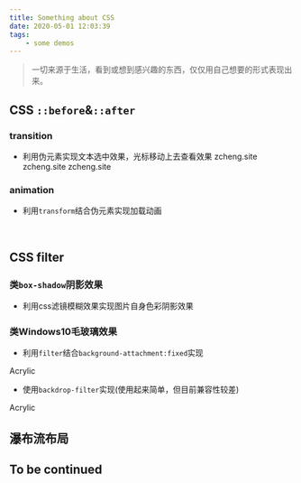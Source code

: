 ```yaml
---
title: Something about CSS
date: 2020-05-01 12:03:39
tags:
    - some demos
---
```

<link href="/css/something.css" rel="stylesheet"></link>

>一切来源于生活，看到或想到感兴趣的东西，仅仅用自己想要的形式表现出来。

## CSS `::before`&`::after`
### transition

- 利用伪元素实现文本选中效果，光标移动上去查看效果
<span class="transition-demo demo-1">zcheng.site</span>
<span class="transition-demo demo-2">zcheng.site</span>
<span class="transition-demo parent"><span class="transition-demo child">zcheng.site</span></span>

### animation

- 利用`transform`结合伪元素实现加载动画
<div class="animation-demo demo-1"></div>
<div class="animation-demo demo-2"></div><br>

## CSS filter
### 类`box-shadow`阴影效果
- 利用css滤镜模糊效果实现图片自身色彩阴影效果

<div class="filter-shadow demo-1"></div>
<div class="filter-shadow demo-2"></div>
<div class="filter-shadow demo-3"></div>

### 类Windows10毛玻璃效果
- 利用`filter`结合`background-attachment:fixed`实现

<div class="acrylic-filer demo-1">
  <div class="acrylic">Acrylic</div>
</div>

- 使用`backdrop-filter`实现(使用起来简单，但目前兼容性较差)

<div class="acrylic-backdrop-filter demo-2">
  <div class="acrylic">Acrylic</div>
</div>

## 瀑布流布局

<h2 class="to-be-continued headerlink" id="To be continued">To be continued<dot></dot></h2>
